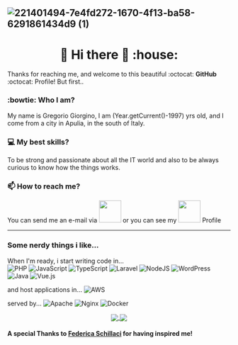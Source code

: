 <meta http-equiv='Content-Type' content='text/html; charset=utf-8' />

![221401494-7e4fd272-1670-4f13-ba58-6291861434d9 (1)](https://github.com/user-attachments/assets/a83a4466-8513-4202-bf3a-3baeb75e9880)
---
<h1 align="center"> 👋 Hi there 👋 :house: </h1>

Thanks for reaching me, and welcome to this beautiful :octocat: **GitHub** :octocat: Profile!
But first..

### :bowtie: Who I am? 
My name is Gregorio Giorgino, I am (Year.getCurrent()-1997) yrs old, and I come from a city in Apulia, in the south of Italy.

### :computer: My best skills? 
To be strong and passionate about all the IT world and also to be always curious to know how the things works.

### 📫 How to reach me? 
You can send me an e-mail via <a  href="mailto:giorgino.greg@gmail.com"><img width="50" src="https://img.shields.io/badge/Gmail-D14836?style=for-the-badge&logo=gmail&logoColor=white"></a>
or you can see my <a href="https://www.linkedin.com/in/gregorio-giorgino-752759140"><img width="50" src="https://img.shields.io/badge/linkedin-%230077B5.svg?style=for-the-badge&logo=linkedin&logoColor=white"></a> Profile

---

### Some nerdy things i like...

When I'm ready, i start writing code in...   
![PHP](https://img.shields.io/badge/php-%23777BB4.svg?style=for-the-badge&logo=php&logoColor=white)
![JavaScript](https://img.shields.io/badge/javascript-%23323330.svg?style=for-the-badge&logo=javascript&logoColor=%23F7DF1E)
![TypeScript](https://img.shields.io/badge/typescript-%23007ACC.svg?style=for-the-badge&logo=typescript&logoColor=white)
![Laravel](https://img.shields.io/badge/laravel-%23FF2D20.svg?style=for-the-badge&logo=laravel&logoColor=white)
![NodeJS](https://img.shields.io/badge/node.js-6DA55F?style=for-the-badge&logo=node.js&logoColor=white)
![WordPress](https://img.shields.io/badge/WordPress-%23117AC9.svg?style=for-the-badge&logo=WordPress&logoColor=white)
![Java](https://img.shields.io/badge/java-%23ED8B00.svg?style=for-the-badge&logo=java&logoColor=white)
![Vue.js](https://img.shields.io/badge/vuejs-%2335495e.svg?style=for-the-badge&logo=vuedotjs&logoColor=%234FC08D)

and host applications in...
![AWS](https://img.shields.io/badge/AWS-%23FF9900.svg?style=for-the-badge&logo=amazon-aws&logoColor=white)

served by...
![Apache](https://img.shields.io/badge/apache-%23D42029.svg?style=for-the-badge&logo=apache&logoColor=white)
![Nginx](https://img.shields.io/badge/nginx-%23009639.svg?style=for-the-badge&logo=nginx&logoColor=white)
![Docker](https://img.shields.io/badge/docker-%230db7ed.svg?style=for-the-badge&logo=docker&logoColor=white)


<!--
**giorginogreg/giorginogreg** is a ✨ _special_ ✨ repository because its `README.md` (this file) appears on your GitHub profile.

Here are some ideas to get you started:

- 🔭 I’m currently working on ...
- 🌱 I’m currently learning ...
- 👯 I’m looking to collaborate on ...
- 🤔 I’m looking for help with ...
- 💬 Ask me about ...
- 📫 How to reach me: ...
- 😄 Pronouns: ...
- ⚡ Fun fact: ...
-->
<div align="center">
  <a href="https://github.com/anuraghazra/github-readme-stats">
  <img align="center" src="https://github-readme-stats.vercel.app/api?username=giorginogreg&count_private=true&show_icons=true&theme=dracula&include_all_commits=true&hide=stars" />
</a>
<a href="https://github.com/anuraghazra/convoychat">
  <img align="center" src="https://github-readme-stats.vercel.app/api/top-langs/?username=giorginogreg&exclude_repo=algorithm_data_structures&layout=compact" />
</a>
</div>

#### A special Thanks to [Federica Schillaci](https://www.linkedin.com/in/federica-schillaci/) for having inspired me!
